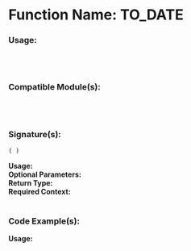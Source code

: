# Function Name: TO_DATE

### Usage:

<br><br>

### Compatible Module(s):

<br><br>

### Signature(s):
```
( )
```
**Usage:**<br>
**Optional Parameters:**<br>
**Return Type:**<br>
**Required Context:**<br>
<br>

### Code Example(s):
**Usage:**<br>
```

```